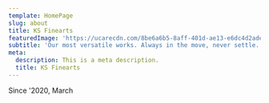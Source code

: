 ```yaml
---
template: HomePage
slug: about
title: KS Finearts
featuredImage: 'https://ucarecdn.com/8be6a6b5-8aff-401d-ae13-e6dc4d2ade97/'
subtitle: 'Our most versatile works. Always in the move, never settle.'
meta:
  description: This is a meta description.
  title: KS Finearts
---
```


Since '2020, March
